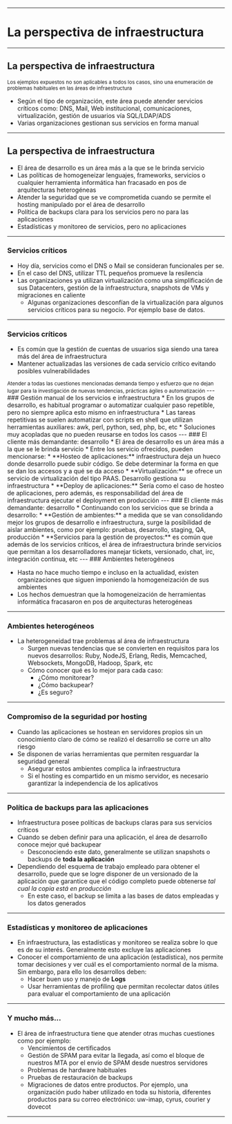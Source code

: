 ***
# La perspectiva de infraestructura
---
## La perspectiva de infraestructura
<small>
Los ejemplos expuestos no son aplicables a todos los casos, sino una enumeración
de problemas habituales en las áreas de infraestructura
</small>

* Según el tipo de organización, este área puede atender servicios críticos
  como: DNS, Mail, Web institucional, comunicaciones, virtualización, gestión de
  usuarios vía SQL/LDAP/ADS
* Varias organizaciones gestionan sus servicios en forma manual
---
## La perspectiva de infraestructura
* El área de desarrollo es un área más a la que se le brinda servicio
* Las políticas de homogeneizar lenguajes, frameworks, servicios o cualquier
  herramienta informática han fracasado en pos de arquitecturas heterogéneas
* Atender la seguridad que se ve comprometida cuando se permite el hosting
  manipulado por el área de desarrollo
* Política de backups clara para los servicios pero no para las aplicaciones
* Estadísticas y monitoreo de servicios, pero no aplicaciones
---
### Servicios críticos
* Hoy día, servicios como el DNS o Mail se consideran funcionales per se.
* En el caso del DNS, utilizar TTL pequeños promueve la resilencia
* Las organizaciones ya utilizan virtualización como una simplificación de sus
  Datacenters, gestión de la infraestructura, snapshots de VMs y migraciones en
  caliente
  * Algunas organizaciones desconfían de la virtualización para algunos
    servicios críticos para su negocio. Por ejemplo base de datos.
---
### Servicios críticos
* Es común que la gestión de cuentas de usuarios siga siendo una tarea más del
  área de infraestructura
* Mantener actualizadas las versiones de cada servicio crítico evitando posibles
  vulnerabilidades

<small>
Atender a todas las cuestiones mencionadas demanda tiempo y esfuerzo que no
dejan lugar para la investigación de nuevas tendencias, prácticas ágiles o
automatización
</small>
---
### Gestión manual de los servicios e infraestructura
* En los grupos de desarrollo, es habitual programar o automatizar
  cualquier paso repetible, pero no siempre aplica esto mismo en infraestructura
* Las tareas repetitivas se suelen automatizar con scripts en shell que utilizan
  herramientas auxiliares: awk, perl, python, sed, php, bc, etc
  * Soluciones muy acopladas que no pueden reusarse en todos los casos
---
### El cliente más demandante: desarrollo
* El área de desarrollo es un área más a la que se le brinda servicio
* Entre los servicio ofrecidos, pueden mencionarse:
  * **Hosteo de aplicaciones:** infraestructura deja un hueco donde desarrollo
    puede subir código. Se debe determinar la forma en que se dan los accesos y
    a qué se da acceso
  * **Virtualización:** se ofrece un servicio de virtualización del tipo PAAS.
    Desarrollo gestiona su infraestructura
  * **Deploy de aplicaciones:** Sería como el caso de hosteo de aplicaciones,
    pero además, es responsabilidad del área de infraestructura ejecutar el
    deployment en producción
---
### El cliente más demandante: desarrollo
* Continuando con los servicios que se brinda a desarrollo:
  * **Gestión de ambientes:** a medida que se van consolidando mejor los grupos
    de desarrollo e infraestructura, surge la posibilidad de aislar ambientes,
    como por ejemplo: pruebas, desarrollo, staging, QA, producción
  * **Servicios para la gestión de proyectos:** es común que además de los
    servicios críticos, el área de infraestructura brinde servicios que permitan
    a los desarrolladores manejar tickets, versionado, chat, irc, integración continua, etc
---
### Ambientes heterogéneos

* Hasta no hace mucho tiempo e incluso en la actualidad, existen organizaciones que siguen
  imponiendo la homogeneización de sus ambientes
* Los hechos demuestran que la homogeneización de herramientas informática fracasaron en pos
  de arquitecturas heterogéneas
---
### Ambientes heterogéneos

* La heterogeneidad trae problemas al área de infraestructura
  * Surgen nuevas tendencias que se convierten en requisitos para los nuevos
    desarrollos: Ruby, NodeJS, Erlang, Redis, Memcached, Websockets, MongoDB, Hadoop, Spark, etc
  * Cómo conocer qué es lo mejor para cada caso:
      * ¿Cómo monitorear?
      * ¿Cómo backupear?
      * ¿Es seguro?
---
### Compromiso de la seguridad por hosting
* Cuando las aplicaciones se hostean en servidores propios sin un conocimiento
  claro de cómo se realizó el desarrollo se corre un alto riesgo
* Se disponen de varias herramientas que permiten resguardar la seguridad
  general
  * Asegurar estos ambientes complica la infraestructura
  * Si el hosting es compartido en un mismo servidor, es necesario garantizar la
    independencia de los aplicativos
---
### Política de backups para las aplicaciones
* Infraestructura posee políticas de backups claras para sus servicios críticos
* Cuando se deben definir para una aplicación, el área de desarrollo conoce
  mejor qué backupear
  * Desconociendo este dato, generalmente se utilizan snapshots o backups
    de **toda la aplicación**
* Dependiendo del esquema de trabajo empleado para obtener el desarrollo, puede
  que se logre disponer de un versionado de la aplicación que garantice que el
  código completo puede obtenerse *tal cual la copia está en producción*
  * En este caso, el backup se limita a las bases de datos empleadas y los datos
    generados
---
### Estadísticas y monitoreo de aplicaciones
* En infraestructura, las estadísticas y monitoreo se realiza sobre lo que es de
  su interés. Generalmente esto excluye las aplicaciones
* Conocer el comportamiento de una aplicación (estadística), nos permite tomar
  decisiones y ver cuál es el comportamiento normal de la misma. Sin embargo,
  para ello los desarrollos deben:
  * Hacer buen uso y manejo de **Logs**
  * Usar herramientas de profiling que permitan recolectar datos útiles para
    evaluar el comportamiento de una aplicación
---
### Y mucho más...

* El área de infraestructura tiene que atender otras muchas cuestiones como por
ejemplo:
  * Vencimientos de certificados
  * Gestión de SPAM para evitar la llegada, así como el bloque de nuestros MTA
    por el envío de SPAM desde nuestros servidores
  * Problemas de hardware habituales
  * Pruebas de restauración de backups
  * Migraciones de datos entre productos. Por ejemplo, una organización pudo
    haber utilizado en toda su historia, diferentes productos para su correo
    electrónico: uw-imap, cyrus, courier y dovecot
***
